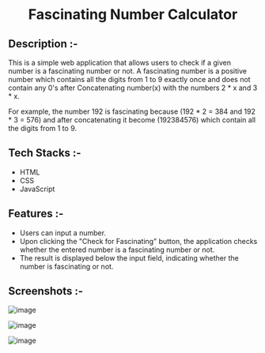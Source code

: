 # <p align="center">Fascinating Number Calculator</p>

## Description :-

This is a simple web application that allows users to check if a given number is a fascinating number or not. 
A fascinating number is a positive number which contains all the digits from 1 to 9 exactly once and does not contain any 0's
after Concatenating number(x) with the numbers 2 * x and 3 * x. 

For example, the number 192 is fascinating because (192 * 2 = 384 and 192 * 3 = 576) and after concatenating it become (192384576) which contain all the digits from 1 to 9.

## Tech Stacks :-

- HTML
- CSS
- JavaScript

## Features :-

- Users can input a number.
- Upon clicking the "Check for Fascinating" button, the application checks whether the entered number is a fascinating number or not.
- The result is displayed below the input field, indicating whether the number is fascinating or not.

## Screenshots :-

![image](https://github.com/Rakesh9100/CalcDiverse/assets/168436423/5081d315-b35b-4ba1-bef3-74fb5136221a)

![image](https://github.com/Rakesh9100/CalcDiverse/assets/168436423/a27aa1a2-fc96-43e8-96d8-4bc44d478d1c)

![image](https://github.com/Rakesh9100/CalcDiverse/assets/168436423/cda3d980-58d5-425f-9e1b-eaba94f15cc5)
